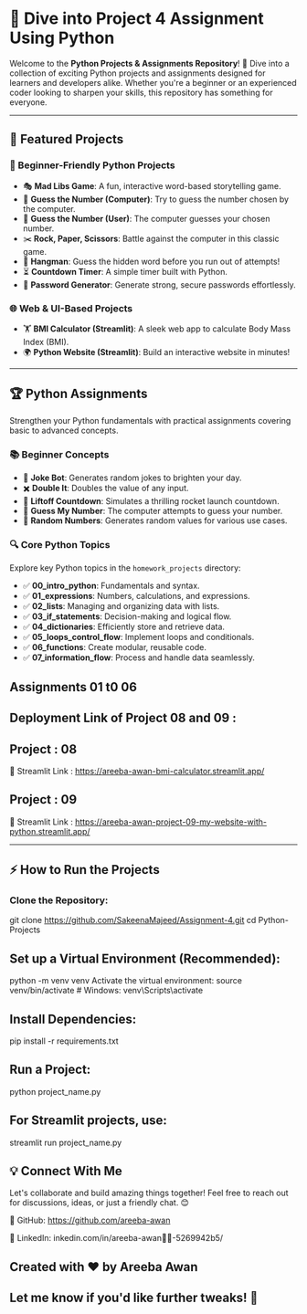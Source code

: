 # 🚀 Dive into Project 4 Assignment Using Python

Welcome to the **Python Projects & Assignments Repository**! 🌟 Dive into a collection of exciting Python projects and assignments designed for learners and developers alike. Whether you're a beginner or an experienced coder looking to sharpen your skills, this repository has something for everyone.

---

## 📌 Featured Projects

### 🔰 Beginner-Friendly Python Projects
- 🎭 **Mad Libs Game**: A fun, interactive word-based storytelling game.
- 🔢 **Guess the Number (Computer)**: Try to guess the number chosen by the computer.
- 🤖 **Guess the Number (User)**: The computer guesses your chosen number.
- ✂️ **Rock, Paper, Scissors**: Battle against the computer in this classic game.
- 📝 **Hangman**: Guess the hidden word before you run out of attempts!
- ⏳ **Countdown Timer**: A simple timer built with Python.
- 🔐 **Password Generator**: Generate strong, secure passwords effortlessly.

### 🌐 Web & UI-Based Projects
- 🏋️ **BMI Calculator (Streamlit)**: A sleek web app to calculate Body Mass Index (BMI).
- 🌍 **Python Website (Streamlit)**: Build an interactive website in minutes!

---

## 🏆 Python Assignments

Strengthen your Python fundamentals with practical assignments covering basic to advanced concepts.

### 📚 Beginner Concepts
- 🤣 **Joke Bot**: Generates random jokes to brighten your day.
- ✖️ **Double It**: Doubles the value of any input.
- 🚀 **Liftoff Countdown**: Simulates a thrilling rocket launch countdown.
- 🎯 **Guess My Number**: The computer attempts to guess your number.
- 🎲 **Random Numbers**: Generates random values for various use cases.

### 🔍 Core Python Topics
Explore key Python topics in the `homework_projects` directory:
- ✅ **00_intro_python**: Fundamentals and syntax.
- ✅ **01_expressions**: Numbers, calculations, and expressions.
- ✅ **02_lists**: Managing and organizing data with lists.
- ✅ **03_if_statements**: Decision-making and logical flow.
- ✅ **04_dictionaries**: Efficiently store and retrieve data.
- ✅ **05_loops_control_flow**: Implement loops and conditionals.
- ✅ **06_functions**: Create modular, reusable code.
- ✅ **07_information_flow**: Process and handle data seamlessly.


## Assignments 01 t0 06

## Deployment Link of Project 08 and 09 :

## Project : 08
🔗 Streamlit Link : https://areeba-awan-bmi-calculator.streamlit.app/

## Project : 09
🔗 Streamlit Link : https://areeba-awan-project-09-my-website-with-python.streamlit.app/


---

## ⚡ How to Run the Projects

### Clone the Repository:

git clone https://github.com/SakeenaMajeed/Assignment-4.git
cd Python-Projects

## Set up a Virtual Environment (Recommended):

python -m venv venv
Activate the virtual environment:
source venv/bin/activate  # Windows: venv\Scripts\activate

## Install Dependencies:
pip install -r requirements.txt

## Run a Project:
python project_name.py

## For Streamlit projects, use:

streamlit run project_name.py

## 💡 Connect With Me
Let's collaborate and build amazing things together! Feel free to reach out for discussions, ideas, or just a friendly chat. 😊

🔹 GitHub: https://github.com/areeba-awan

🔹 LinkedIn: inkedin.com/in/areeba-awan🧕🏻-5269942b5/

## Created with ❤️ by Areeba Awan

## Let me know if you'd like further tweaks! 🚀

